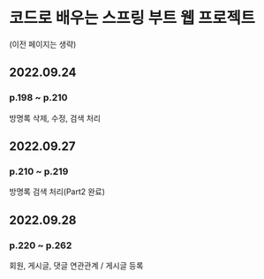 # 코드로 배우는 스프링 부트 웹 프로젝트
(이전 페이지는 생략)

## 2022.09.24
### p.198 ~ p.210
방명록 삭제, 수정, 검색 처리

## 2022.09.27
### p.210 ~ p.219
방명록 검색 처리(Part2 완료)

## 2022.09.28
### p.220 ~ p.262
회원, 게시글, 댓글 연관관계 / 게시글 등록
